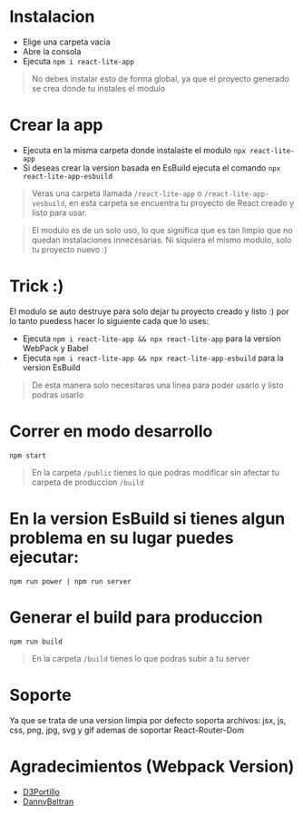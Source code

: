# Instalacion
- Elige una carpeta vacia
- Abre la consola
- Ejecuta ```npm i react-lite-app```
> No debes instalar esto de forma global, ya que el proyecto generado se crea donde tu instales el modulo

# Crear la app
- Ejecuta en la misma carpeta donde instalaste el modulo ```npx react-lite-app```
- Si deseas crear la version basada en EsBuild ejecuta el comando ```npx react-lite-app-esbuild```
> Veras una carpeta llamada ```/react-lite-app``` o  ```/react-lite-app-vesbuild```, en esta carpeta se encuentra tu proyecto de React creado y listo para usar.

> El modulo es de un solo uso, lo que significa que es tan limpio que no quedan instalaciones innecesarias. Ni siquiera el mismo modulo, solo tu proyecto nuevo :)

# Trick :)
El modulo se auto destruye para solo dejar tu proyecto creado y listo :) por lo tanto puedess hacer lo siguiente cada que lo uses:
- Ejecuta ```npm i react-lite-app && npx react-lite-app``` para la version WebPack y Babel
- Ejecuta ```npm i react-lite-app && npx react-lite-app-esbuild``` para la version EsBuild

> De esta manera solo necesitaras una linea para poder usarlo y listo podras usarlo

# Correr en modo desarrollo
```npm start```
> En la carpeta ```/public``` tienes lo que podras modificar sin afectar tu carpeta de produccion ```/build```

# En la version EsBuild si tienes algun problema en su lugar puedes ejecutar:
```npm run power | npm run server```

# Generar el build para produccion
```npm run build```
> En la carpeta ```/build``` tienes lo que podras subir a tu server

# Soporte
Ya que se trata de una version limpia por defecto soporta archivos: jsx, js, css, png, jpg, svg y gif ademas de soportar React-Router-Dom

# Agradecimientos (Webpack Version)
- [D3Portillo](https://github.com/D3Portillo)
- [DannyBeltran](https://github.com/danybeltran/)
